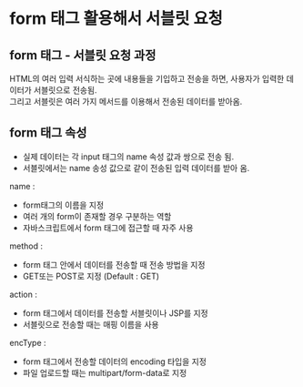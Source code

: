 # form 태그 활용해서 서블릿 요청

## form 태그 - 서블릿 요청 과정
HTML의 여러 입력 서식하는 곳에 내용들을 기입하고 전송을 하면, 사용자가 입력한 데이터가 서블릿으로 전송됨.       
그리고 서블릿은 여러 가지 메서드를 이용해서 전송된 데이터를 받아옴.

## form 태그 속성    
- 실제 데이터는 각 input 태그의 name 속성 값과 쌍으로 전송 됨.     
- 서블릿에서는 name 송성 값으로 같이 전송된 입력 데이터를 받아 옴.      

name :      
- form태그의 이름을 지정
- 여러 개의 form이 존재할 경우 구분하는 역할
- 자바스크립트에서 form 태그에 접근할 때 자주 사용

method :      
- form 태그 안에서 데이터를 전송할 때 전송 방법을 지정
- GET또는 POST로 지정 (Default : GET)

action :        
- form 태그에서 데이터를 전송할 서블릿이나 JSP를 지정
- 서블릿으로 전송할 때는 매핑 이름을 사용

encType :        
- form 태그에서 전송할 데이터의 encoding 타입을 지정
- 파일 업로드할 때는 multipart/form-data로 지정
